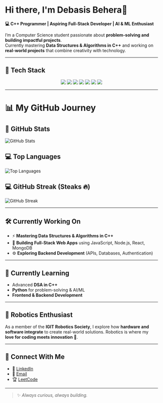 # Hi there, I'm Debasis Behera👋  

**💻 C++ Programmer | Aspiring Full-Stack Developer | AI & ML Enthusiast**  

I’m a Computer Science student passionate about **problem-solving and building impactful projects**.  
Currently mastering **Data Structures & Algorithms in C++** and working on **real-world projects** that combine creativity with technology.  

---

## 🚀 Tech Stack  

<p align="center">
  <img src="https://img.shields.io/badge/C++-00599C?style=for-the-badge&logo=c%2B%2B&logoColor=white" />
  <img src="https://img.shields.io/badge/Python-3776AB?style=for-the-badge&logo=python&logoColor=white" />
  <img src="https://img.shields.io/badge/JavaScript-F7DF1E?style=for-the-badge&logo=javascript&logoColor=black" />
  <img src="https://img.shields.io/badge/React-61DAFB?style=for-the-badge&logo=react&logoColor=black" />
  <img src="https://img.shields.io/badge/Node.js-339933?style=for-the-badge&logo=nodedotjs&logoColor=white" />
  <img src="https://img.shields.io/badge/MongoDB-47A248?style=for-the-badge&logo=mongodb&logoColor=white" />
  <img src="https://img.shields.io/badge/Git-F05032?style=for-the-badge&logo=git&logoColor=white" />
</p>  

---  
# 📊 My GitHub Journey

## 🚀 GitHub Stats
![GitHub Stats](https://github-readme-stats.vercel.app/api?username=Debasis-Behera4143&show_icons=true&theme=radical)

## 💻 Top Languages
![Top Languages](https://github-readme-stats.vercel.app/api/top-langs/?username=Debasis-Behera4143&layout=compact&theme=radical)

## 💻 GitHub Streak (Steaks 🔥)
![GitHub Streak](https://streak-stats.demolab.com?user=Debasis-Behera4143&theme=radical)


---

## 🛠️ Currently Working On  
- ⚡ **Mastering Data Structures & Algorithms in C++**  
- 🎨 **Building Full-Stack Web Apps** using JavaScript, Node.js, React, MongoDB  
- ⚙️ **Exploring Backend Development** (APIs, Databases, Authentication)  

---

## 🌱 Currently Learning  
- Advanced **DSA in C++**  
- **Python** for problem-solving & AI/ML  
- **Frontend & Backend Development**  

---

## 🤖 Robotics Enthusiast  
As a member of the **IGIT Robotics Society**, I explore how **hardware and software integrate** to create real-world solutions. Robotics is where my **love for coding meets innovation** 🚀.  

---

## 🔗 Connect With Me  
- 💼 [LinkedIn](https://www.linkedin.com/in/debasis-behera4143)  
- 📧 [Email](mailto:debasisbehera229@gmail.com)  
- 🏆 [LeetCode](https://leetcode.com/u/debasisbehera229/)  

---

> ✨ *Always curious, always building.*  

